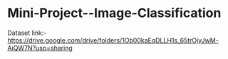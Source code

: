 # Mini-Project--Image-Classification

Dataset link:- https://drive.google.com/drive/folders/1Ob00kaEqDLLH1s_65trOjyJwM-AiQW7N?usp=sharing
